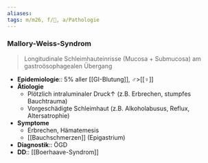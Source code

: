 ```yaml
---
aliases: 
tags: m/m26, f/🔪, a/Pathologie
---
```

### Mallory-Weiss-Syndrom
> Longitudinale Schleimhauteinrisse (Mucosa + Submucosa) am gastroösophagealen Übergang
- **Epidemiologie**:: 5% aller [[GI-Blutung]], ♂>[[♀]]
- **Ätiologie**
	- Plötzlich intraluminaler Druck↑ (z.B. Erbrechen, stumpfes Bauchtrauma)
	- Vorgeschädigte Schleimhaut (z.B. Alkoholabusus, Reflux, Altersatrophie)
- **Symptome**
	- Erbrechen, Hämatemesis
	- [[Bauchschmerzen]] (Epigastrium)
- **Diagnostik**:: ÖGD
- **DD**:: [[Boerhaave-Syndrom]]